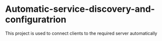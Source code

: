 # Automatic-service-discovery-and-configuratrion
This project is used to connect clients to the required server automatically
